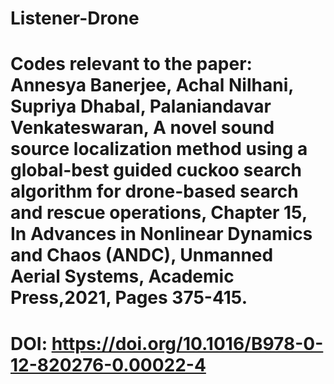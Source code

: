 # Listener-Drone

# Codes relevant to the paper: Annesya Banerjee, Achal Nilhani, Supriya Dhabal, Palaniandavar Venkateswaran, A novel sound source localization method using a global-best guided cuckoo search algorithm for drone-based search and rescue operations, Chapter 15, In Advances in Nonlinear Dynamics and Chaos (ANDC), Unmanned Aerial Systems, Academic Press,2021, Pages 375-415.

# DOI: https://doi.org/10.1016/B978-0-12-820276-0.00022-4

